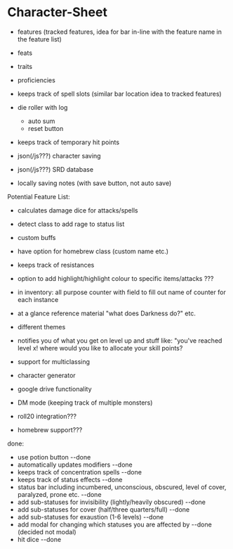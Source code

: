 # Character-Sheet


- features (tracked features, idea for bar in-line with the feature name in the feature list)
- feats
- traits
- proficiencies

- keeps track of spell slots (similar bar location idea to tracked features)

- die roller with log
    - auto sum
    - reset button

- keeps track of temporary hit points

- json(/js???) character saving
- json(/js???) SRD database

- locally saving notes (with save button, not auto save)

Potential Feature List:

- calculates damage dice for attacks/spells

- detect class to add rage to status list

- custom buffs

- have option for homebrew class (custom name etc.)

- keeps track of resistances

- option to add highlight/highlight colour to specific items/attacks  ???


- in inventory: all purpose counter with field to fill out name of counter for each instance

- at a glance reference material "what does Darkness do?" etc.


- different themes

- notifies you of what you get on level up and stuff like:
    "you've reached level x! where would you like to allocate your skill points?

- support for multiclassing

- character generator

- google drive functionality

- DM mode (keeping track of multiple monsters)

- roll20 integration???

- homebrew support???

done:

- use potion button --done
- automatically updates modifiers --done
- keeps track of concentration spells --done
- keeps track of status effects --done
- status bar including incumbered, unconscious, obscured, level of cover, paralyzed, prone etc. --done
- add sub-statuses for invisibility (lightly/heavily obscured) --done
- add sub-statuses for cover (half/three quarters/full) --done
- add sub-statuses for exaustion (1-6 levels) --done
- add modal for changing which statuses you are affected by --done (decided not modal)
- hit dice --done